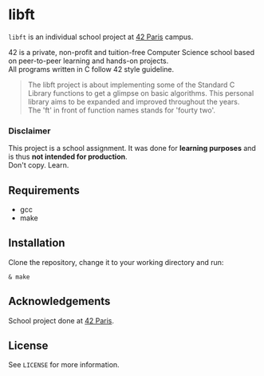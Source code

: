 # libft

`libft` is an individual school project at [42 Paris](https://www.42.fr) campus.

42 is a private, non-profit and tuition-free Computer Science school based on peer-to-peer learning and hands-on projects.  
All programs written in C follow 42 style guideline.

> The libft project is about implementing some of the Standard C Library functions to get a glimpse on basic algorithms. This personal library aims to be expanded and improved throughout the years.  
The 'ft' in front of function names stands for 'fourty two'.

### Disclaimer

This project is a school assignment. It was done for **learning purposes** and is thus **not intended for production**.  
Don't copy. Learn.

## Requirements

- gcc
- make

## Installation

Clone the repository, change it to your working directory and run:
```console
& make
```

## Acknowledgements

School project done at [42 Paris](https://www.42.fr).

## License

See `LICENSE` for more information.
